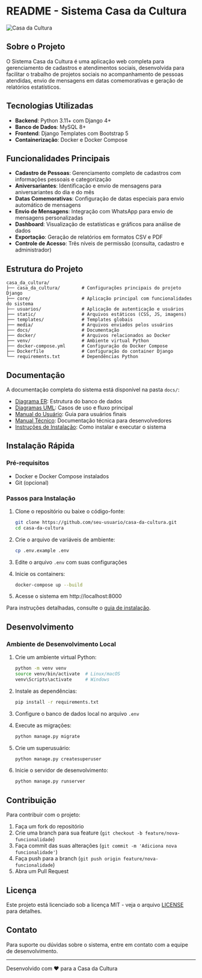 # README - Sistema Casa da Cultura

![Casa da Cultura](static/img/logo.png)

## Sobre o Projeto

O Sistema Casa da Cultura é uma aplicação web completa para gerenciamento de cadastros e atendimentos sociais, desenvolvida para facilitar o trabalho de projetos sociais no acompanhamento de pessoas atendidas, envio de mensagens em datas comemorativas e geração de relatórios estatísticos.

## Tecnologias Utilizadas

- **Backend**: Python 3.11+ com Django 4+
- **Banco de Dados**: MySQL 8+
- **Frontend**: Django Templates com Bootstrap 5
- **Containerização**: Docker e Docker Compose

## Funcionalidades Principais

- **Cadastro de Pessoas**: Gerenciamento completo de cadastros com informações pessoais e categorização
- **Aniversariantes**: Identificação e envio de mensagens para aniversariantes do dia e do mês
- **Datas Comemorativas**: Configuração de datas especiais para envio automático de mensagens
- **Envio de Mensagens**: Integração com WhatsApp para envio de mensagens personalizadas
- **Dashboard**: Visualização de estatísticas e gráficos para análise de dados
- **Exportação**: Geração de relatórios em formatos CSV e PDF
- **Controle de Acesso**: Três níveis de permissão (consulta, cadastro e administrador)

## Estrutura do Projeto

```
casa_da_cultura/
├── casa_da_cultura/        # Configurações principais do projeto Django
├── core/                   # Aplicação principal com funcionalidades do sistema
├── usuarios/               # Aplicação de autenticação e usuários
├── static/                 # Arquivos estáticos (CSS, JS, imagens)
├── templates/              # Templates globais
├── media/                  # Arquivos enviados pelos usuários
├── docs/                   # Documentação
├── docker/                 # Arquivos relacionados ao Docker
├── venv/                   # Ambiente virtual Python
├── docker-compose.yml      # Configuração do Docker Compose
├── Dockerfile              # Configuração do container Django
└── requirements.txt        # Dependências Python
```

## Documentação

A documentação completa do sistema está disponível na pasta `docs/`:

- [Diagrama ER](docs/diagrama_er.md): Estrutura do banco de dados
- [Diagramas UML](docs/diagramas_uml.md): Casos de uso e fluxo principal
- [Manual do Usuário](docs/manual_usuario.md): Guia para usuários finais
- [Manual Técnico](docs/manual_tecnico.md): Documentação técnica para desenvolvedores
- [Instruções de Instalação](docs/instrucoes_instalacao.md): Como instalar e executar o sistema

## Instalação Rápida

### Pré-requisitos

- Docker e Docker Compose instalados
- Git (opcional)

### Passos para Instalação

1. Clone o repositório ou baixe o código-fonte:
   ```bash
   git clone https://github.com/seu-usuario/casa-da-cultura.git
   cd casa-da-cultura
   ```

2. Crie o arquivo de variáveis de ambiente:
   ```bash
   cp .env.example .env
   ```

3. Edite o arquivo `.env` com suas configurações

4. Inicie os containers:
   ```bash
   docker-compose up --build
   ```

5. Acesse o sistema em http://localhost:8000

Para instruções detalhadas, consulte o [guia de instalação](docs/instrucoes_instalacao.md).

## Desenvolvimento

### Ambiente de Desenvolvimento Local

1. Crie um ambiente virtual Python:
   ```bash
   python -m venv venv
   source venv/bin/activate  # Linux/macOS
   venv\Scripts\activate     # Windows
   ```

2. Instale as dependências:
   ```bash
   pip install -r requirements.txt
   ```

3. Configure o banco de dados local no arquivo `.env`

4. Execute as migrações:
   ```bash
   python manage.py migrate
   ```

5. Crie um superusuário:
   ```bash
   python manage.py createsuperuser
   ```

6. Inicie o servidor de desenvolvimento:
   ```bash
   python manage.py runserver
   ```

## Contribuição

Para contribuir com o projeto:

1. Faça um fork do repositório
2. Crie uma branch para sua feature (`git checkout -b feature/nova-funcionalidade`)
3. Faça commit das suas alterações (`git commit -m 'Adiciona nova funcionalidade'`)
4. Faça push para a branch (`git push origin feature/nova-funcionalidade`)
5. Abra um Pull Request

## Licença

Este projeto está licenciado sob a licença MIT - veja o arquivo [LICENSE](LICENSE) para detalhes.

## Contato

Para suporte ou dúvidas sobre o sistema, entre em contato com a equipe de desenvolvimento.

---

Desenvolvido com ❤️ para a Casa da Cultura
